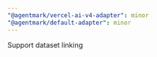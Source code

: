 ```yaml
---
"@agentmark/vercel-ai-v4-adapter": minor
"@agentmark/default-adapter": minor
---
```


Support dataset linking
